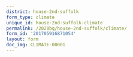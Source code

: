 ```yaml
---
district: house-2nd-suffolk
form_type: climate
unique_id: house-2nd-suffolk-climate
permalink: /2020bq/house-2nd-suffolk/climate/
form_id: '201705916871054'
layout: form
doc_img: CLIMATE-00001
---
```

